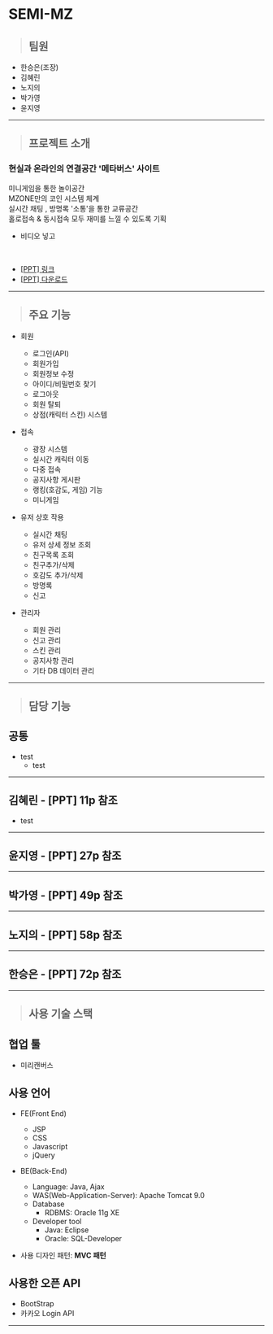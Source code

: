 # SEMI-MZ

> ## 팀원

- 한승은(조장)
- 김혜린
- 노지의
- 박가영
- 윤지영

---

> ## 프로젝트 소개

### 현실과 온라인의 연결공간 '메타버스' 사이트

미니게임을 통한 놀이공간  
MZONE만의 코인 시스템 체계  
실시간 채팅 , 방명록 '소통'을 통한 교류공간  
홀로접속 & 동시접속 모두 재미를 느낄 수 있도록 기획  
- 비디오 넣고


<br>

- [[PPT] 링크](https://www.miricanvas.com/v/11ytu1c)
- <a href="./SEMI_MZ/WebContent/resource/etc/MZONE_PPT.pdf" download="Mzone.pdf"> [PPT] 다운로드</a>

---

> ## 주요 기능

- 회원
	- 로그인(API)
	- 회원가입
	- 회원정보 수정
	- 아이디/비밀번호 찾기
	- 로그아웃
	- 회원 탈퇴
	- 상점(캐릭터 스킨) 시스템

- 접속
	- 광장 시스템
	- 실시간 캐릭터 이동
	- 다중 접속
	- 공지사항 게시판
	- 랭킹(호감도, 게임) 기능
	- 미니게임

- 유저 상호 작용
	- 실시간 채팅
	- 유저 상세 정보 조회
	- 친구목록 조회
	- 친구추가/삭제
	- 호감도 추가/삭제
	- 방명록
	- 신고

- 관리자
	- 회원 관리
	- 신고 관리
	- 스킨 관리
	- 공지사항 관리
	- 기타 DB 데이터 관리

---

> ## 담당 기능

## 공통

- test
  - test

---

## 김혜린 - [PPT] 11p 참조

- test

---

## 윤지영 - [PPT] 27p 참조

---

## 박가영 - [PPT] 49p 참조

---

## 노지의 - [PPT] 58p 참조

---

## 한승은 - [PPT] 72p 참조

---

> ## 사용 기술 스택

## 협업 툴

- 미리캔버스

## 사용 언어

- FE(Front End)

  - JSP
  - CSS
  - Javascript
  - jQuery

- BE(Back-End)

  - Language: Java, Ajax
  - WAS(Web-Application-Server): Apache Tomcat 9.0
  - Database
    - RDBMS: Oracle 11g XE
  - Developer tool
    - Java: Eclipse
    - Oracle: SQL-Developer

- 사용 디자인 패턴: **MVC 패턴**

## 사용한 오픈 API

- BootStrap
- 카카오 Login API

---
